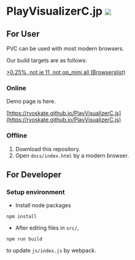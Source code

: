 # PlayVisualizerC.jp  <a href="http://doge.mit-license.org"><img src="http://img.shields.io/:license-mit-blue.svg"></a>

## For User

PVC can be used with most modern browsers.

Our build targets are as follows:

[>0.25%, not ie 11, not op_mini all (Browserslist)](http://browserl.ist/?q=%3E0.25%25%2C+not+ie+11%2C+not+op_mini+all)

### Online

Demo page is here.

[https://ryoskate.github.io/PlayVisualizerC.js](https://ryoskate.github.io/PlayVisualizerC.js)

### Offline

1. Download this repository.
1. Open `docs/index.html` by a modern browser.

## For Developer

### Setup environment

* Install node packages

 ```
 npm install
 ```

* After editing files in `src/`, 

```
npm run build
```

to update `js/index.js` by webpack.
